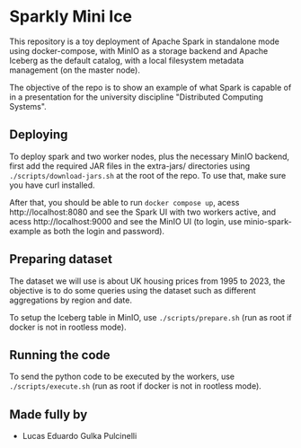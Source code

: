 # Sparkly Mini Ice
This repository is a toy deployment of Apache Spark in standalone mode using docker-compose, with MinIO as a storage backend and Apache Iceberg as the default catalog, with a local filesystem metadata management (on the master node).

The objective of the repo is to show an example of what Spark is capable of in a presentation for the university discipline "Distributed Computing Systems".

## Deploying

To deploy spark and two worker nodes, plus the necessary MinIO backend, first add the required JAR files in the extra-jars/ directories using `./scripts/download-jars.sh` at the root of the repo. To use that, make sure you have curl installed.

After that, you should be able to run `docker compose up`, acess http://localhost:8080 and see the Spark UI with two workers active, and acess http://localhost:9000 and see the MinIO UI (to login, use minio-spark-example as both the login and password).

## Preparing dataset
The dataset we will use is about UK housing prices from 1995 to 2023, the objective is to do some queries using the dataset such as different aggregations by region and date.

To setup the Iceberg table in MinIO, use `./scripts/prepare.sh` (run as root if docker is not in rootless mode).

## Running the code
To send the python code to be executed by the workers, use `./scripts/execute.sh` (run as root if docker is not in rootless mode).

## Made fully by
- Lucas Eduardo Gulka Pulcinelli
